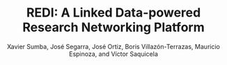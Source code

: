 ---
paperId: 58
author: Xavier Sumba, José Segarra, José Ortiz, Boris Villazón-Terrazas, Mauricio Espinoza, and Víctor Saquicela
publicationauthor: Sumba, X. et al.
title: "REDI: A Linked Data-powered Research Networking Platform"
pdf: Poster_Xavier_Sumba.pdf
poster: --
alt: --
type: Poster
topic: Machine Learning Applications
link: https://research.latinxinai.org/papers/neurips/2018/pdf/Poster_Xavier_Sumba.pdf
conference: neurips
year: 2018
tags: neurips-2018
location: Montreal, Canada
---